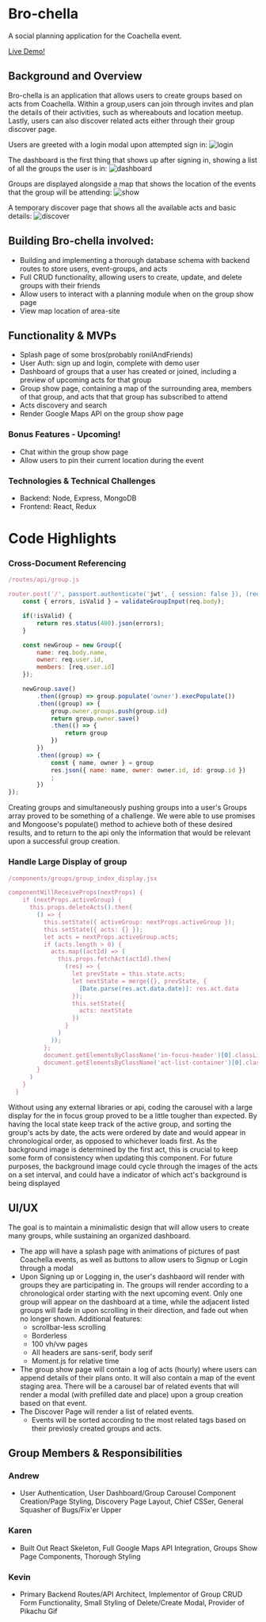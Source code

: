 # Bro-chella
A social planning application for the Coachella event. 

[Live Demo!](https://brochella.herokuapp.com)

## Background and Overview
Bro-chella is an application that allows users to create groups based on acts from Coachella. Within a group,users can join through invites and plan the details of their activities, such as whereabouts and location meetup. Lastly, users can also discover related acts either through their group discover page.

Users are greeted with a login modal upon attempted sign in:
![login](https://github.com/dowinterfor6/brochella/blob/master/docs/gifs/signup-error.gif)

The dashboard is the first thing that shows up after signing in, showing a list of all the groups the user is in:
![dashboard](https://github.com/dowinterfor6/brochella/blob/master/docs/gifs/dashboard-animation.gif)

Groups are displayed alongside a map that shows the location of the events that the group will be attending:
![show](https://github.com/dowinterfor6/brochella/blob/master/docs/images/show.png)

A temporary discover page that shows all the available acts and basic details: 
![discover](https://github.com/dowinterfor6/brochella/blob/master/docs/images/discover.png)

## Building Bro-chella involved:
- Building and implementing a thorough database schema with backend routes to store users, event-groups, and acts
- Full CRUD functionality, allowing users to create, update, and delete groups with their friends
- Allow users to interact with a planning module when on the group show page
- View map location of area-site

## Functionality & MVPs
- Splash page of some bros(probably ronilAndFriends)
- User Auth: sign up and login, complete with demo user
- Dashboard of groups that a user has created or joined, including a preview of upcoming acts for that group
- Group show page, containing a map of the surrounding area, members of that group, and acts that that group has subscribed to attend
- Acts discovery and search
- Render Google Maps API on the group show page

### Bonus Features - Upcoming!
- Chat within the group show page
- Allow users to pin their current location during the event

### Technologies & Technical Challenges 
- Backend: Node, Express, MongoDB 
- Frontend: React, Redux

# Code Highlights

### Cross-Document Referencing
```Javascript
/routes/api/group.js

router.post('/', passport.authenticate('jwt', { session: false }), (req, res) => {
    const { errors, isValid } = validateGroupInput(req.body);

    if(!isValid) {
        return res.status(400).json(errors);
    }

    const newGroup = new Group({
        name: req.body.name,
        owner: req.user.id,
        members: [req.user.id]
    });

    newGroup.save()
        .then((group) => group.populate('owner').execPopulate())
        .then((group) => {
            group.owner.groups.push(group.id)
            return group.owner.save()
            .then(() => {
                return group
            })
        })
        .then((group) => {
            const { name, owner } = group
            res.json({ name: name, owner: owner.id, id: group.id })
            ;
        })
});
```
Creating groups and simultaneously pushing groups into a user's Groups array proved to be something of a challenge.
We were able to use promises and Mongoose's populate() method to achieve both of these desired results, and to return to the api only the information that would be relevant upon a successful group creation.

### Handle Large Display of group
```Javascript
/components/groups/group_index_display.jsx

componentWillReceiveProps(nextProps) {
    if (nextProps.activeGroup) {
      this.props.deleteActs().then(
        () => {
          this.setState({ activeGroup: nextProps.activeGroup });
          this.setState({ acts: {} });
          let acts = nextProps.activeGroup.acts;
          if (acts.length > 0) {
            acts.map((actId) => (
              this.props.fetchAct(actId).then(
                (res) => {
                  let prevState = this.state.acts;
                  let nextState = merge({}, prevState, { 
                    [Date.parse(res.act.data.date)]: res.act.data 
                  });
                  this.setState({
                    acts: nextState
                  })
                }
              )
            ));
          };
          document.getElementsByClassName('in-focus-header')[0].classList.add('fadeIn');
          document.getElementsByClassName('act-list-container')[0].classList.add('fadeIn');
        }
      )
    }
  }
```
Without using any external libraries or api, coding the carousel with a large display for the in focus group proved to be a little tougher than expected. By having the local state keep track of the active group, and sorting the group's acts by date, the acts were ordered by date and would appear in chronological order, as opposed to whichever loads first. As the background image is determined by the first act, this is crucial to keep some form of consistency when updating this component. For future purposes, the background image could cycle through the images of the acts on a set interval, and could have a indicator of which act's background is being displayed

## UI/UX

The goal is to maintain a minimalistic design that will allow users to create many groups, while sustaining an organized dashboard. 
- The app will have a splash page with animations of pictures of past Coachella events, as well as buttons to allow users to Signup or Login through a modal
- Upon Signing up or Logging in, the user's dashbaord will render with groups they are participating in.
The groups will render according to a chronological order starting with the next upcoming event. Only one group will appear on the dashboard at a time, while the adjacent listed groups will fade in upon scrolling in their direction, and fade out when no longer shown. 
  Additional features: 
  - scrollbar-less scrolling
  - Borderless
  - 100 vh/vw pages
  - All headers are sans-serif, body serif
  - Moment.js for relative time
- The group show page will contain a log of acts (hourly) where users can append details of their plans onto. It will also contain a map of the event staging area. There will be a carousel bar of related events that will render a modal (with prefilled date and place) upon a group creation based on that event.
- The Discover Page will render a list of related events. 
  - Events will be sorted according to the most related tags based on their previosly created groups and acts.


## Group Members & Responsibilities

### Andrew
 - User Authentication, User Dashboard/Group Carousel Component Creation/Page Styling, Discovery Page Layout, Chief CSSer, General Squasher of Bugs/Fix'er Upper

### Karen
 - Built Out React Skeleton, Full Google Maps API Integration, Groups Show Page Components, Thorough Styling
 
### Kevin
 - Primary Backend Routes/API Architect, Implementor of Group CRUD Form Functionality, Small Styling of Delete/Create Modal, Provider of Pikachu Gif

